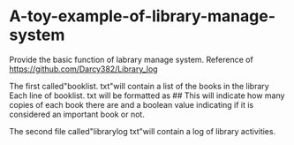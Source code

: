 # A-toy-example-of-library-manage-system
Provide the basic function of labrary manage system. Reference of https://github.com/Darcy382/Library_log

The first called"booklist. txt"will contain a list of the books in the library Each line of booklist. txt will be formatted as
<name of book>#<number of copies >#<important>
This will indicate how many copies of each book there are and a boolean value indicating if it is considered an important book or not.

The second file called"librarylog txt"will contain a log of library activities.

